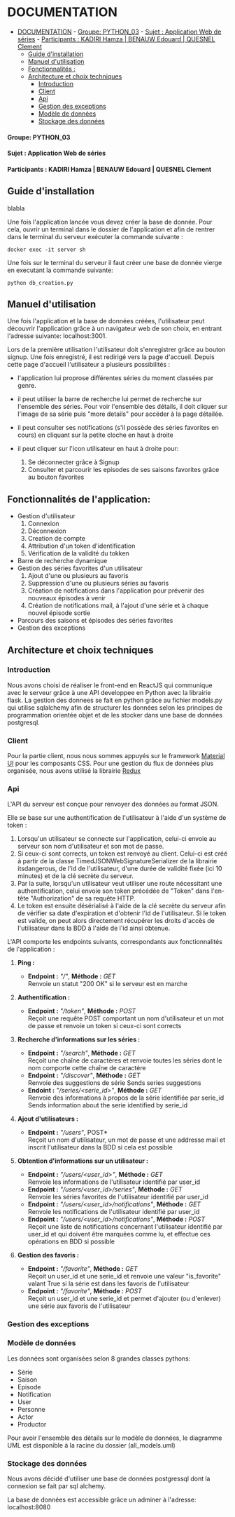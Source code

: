 # DOCUMENTATION

- [DOCUMENTATION](#documentation)
      - [Groupe: PYTHON_03](#groupe-python03)
      - [Sujet : Application Web de séries](#sujet--application-web-de-s%c3%a9ries)
      - [Participants : KADIRI Hamza | BENAUW Edouard | QUESNEL Clement](#participants--kadiri-hamza--benauw-edouard--quesnel-clement)
  - [Guide d'installation](#guide-dinstallation)
  - [Manuel d'utilisation](#manuel-dutilisation)
  - [Fonctionnalités :](#fonctionnalit%c3%a9s)
  - [Architecture et choix techniques](#architecture-et-choix-techniques)
    - [Introduction](#introduction)
    - [Client](#client)
    - [Api](#api)
    - [Gestion des exceptions](#gestion-des-exceptions)
    - [Modèle de données](#mod%c3%a8le-de-donn%c3%a9es)
    - [Stockage des données](#stockage-des-donn%c3%a9es)

#### Groupe: PYTHON_03

#### Sujet : Application Web de séries

#### Participants : KADIRI Hamza | BENAUW Edouard | QUESNEL Clement

## Guide d'installation

blabla

Une fois l'application lancée vous devez créer la base de donnée.
Pour cela, ouvrir un terminal dans le dossier de l'application et afin de rentrer dans le terminal du serveur exécuter la commande suivante :

`docker exec -it server sh`

Une fois sur le terminal du serveur il faut créer une base de donnée vierge en executant la commande suivante:

   `python db_creation.py`

## Manuel d'utilisation

Une fois l'application et la base de données créées, l'utilisateur peut découvrir l'application 
grâce à un navigateur web de son choix, en entrant l'adresse suivante:
localhost:3001.

Lors de la première utilisation l'utilisateur doit s'enregistrer grâce au bouton signup.
Une fois enregistré, il est redirigé vers la page d'accueil. Depuis cette page d'accueil l'utilisateur a 
plusieurs possibilités :
 - l'application lui proprose différentes séries du moment classées par genre.

 - il peut utiliser la barre de recherche lui permet de recherche sur l'ensemble des séries. Pour voir l'ensemble des détails,
il doit cliquer sur l'image de sa série puis "more details" pour accéder à la page détailée.

 - il peut consulter ses notifications (s'il possède des séries favorites en cours) en cliquant sur la petite cloche
 en haut à droite
 
 - il peut cliquer sur l'icon utilisateur en haut à droite pour:
   1. Se déconnecter grâce à Signup
   2. Consulter et parcourir les episodes de ses saisons favorites grâce au bouton favorites 


## Fonctionnalités de l'application:

- Gestion d'utilisateur
  1. Connexion
  2. Déconnexion
  3. Creation de compte
  4. Attribution d'un token d'identification
  5. Vérification de la validité du tokken
- Barre de recherche dynamique
- Gestion des séries favorites d'un utilisateur
  1. Ajout d'une ou plusieurs au favoris
  2. Suppression d'une ou plusieurs séries au favoris
  3. Création de notifications dans l'application pour prévenir des nouveaux épisodes à venir
  4. Création de notifications mail, à l'ajout d'une série et à chaque nouvel épisode sortie
- Parcours des saisons et épisodes des séries favorites
- Gestion des exceptions

## Architecture et choix techniques

### Introduction

Nous avons choisi de réaliser le front-end en ReactJS qui communique avec le serveur grâce à une API developpee en Python avec la librairie flask. La gestion des donnees se fait en python grâce au fichier models.py qui utilise sqlalchemy afin de structurer les données selon les principes de programmation orientée objet et de les stocker dans une base de données postgresql.

### Client

Pour la partie client, nous nous sommes appuyés sur le framework [Material UI](https://material-ui.com/) pour les composants CSS.
Pour une gestion du flux de données plus organisée, nous avons utilisé la librairie [Redux](https://redux.js.org/)

### Api 

L'API du serveur est conçue pour renvoyer des données au format JSON.

Elle se base sur une authentification de l'utilisateur à l'aide d'un système de token :

1. Lorsqu'un utilisateur se connecte sur l'application, celui-ci envoie au serveur son nom d'utilisateur et son mot de passe.
2. Si ceux-ci sont corrects, un token est renvoyé au client. Celui-ci est créé à partir de la classe TimedJSONWebSignatureSerializer de la librairie itsdangerous, de l'id de l'utilisateur, d'une durée de validité fixée (ici 10 minutes) et de la clé secrète du serveur.
3. Par la suite, lorsqu'un utilisateur veut utiliser une route nécessitant une authentification, celui envoie son token précédée de "Token" dans l'en-tête "Authorization" de sa requête HTTP. 
4. Le token est ensuite désérialisé à l'aide de la clé secrète du serveur afin de vérifier sa date d'expiration et d'obtenir l'id de l'utilisateur. 
Si le token est valide, on peut alors directement récupérer les droits d'accès de l'utilisateur dans la BDD à l'aide de l'id ainsi obtenue.

L'API comporte les endpoints suivants, correspondants aux fonctionnalités de l'application :

1. **Ping :**
    - **Endpoint :** *"/"*, **Méthode :** *GET*  
    Renvoie un statut "200 OK" si le serveur est en marche
   
2. **Authentification :**
    - **Endpoint :** *"/token"*, **Méthode :** *POST*   
    Reçoit une requête POST comportant un nom d'utilisateur et un mot de passe et renvoie un token si ceux-ci sont corrects
    
3. **Recherche d'informations sur les séries :**
    - **Endpoint :** *"/search"*, **Méthode :** *GET*  
    Reçoit une chaîne de caractères et renvoie toutes les séries dont le nom comporte cette chaîne de caractère
    - **Endpoint :** *"/discover"*, **Méthode :** *GET*  
    Renvoie des suggestions de série Sends series suggestions
    - **Endoint :** *"/series/<serie_id>"*, **Méthode :** *GET*  
    Renvoie des informations à propos de la série identifiée par serie_id Sends information about the serie identified by serie_id
    
4. **Ajout d'utilisateurs :**
    - **Endpoint :** *"/users"*, POST*  
    Reçoit un nom d'utilisateur, un mot de passe et une addresse mail et inscrit l'utilisateur dans la BDD si cela est possible
    
5. **Obtention d'informations sur un utilisateur :**
    - **Endpoint :** *"/users/<user_id>"*, **Méthode :** *GET*  
    Renvoie les informations de l'utilisateur identifié par user_id
    - **Endpoint :** *"/users/<user_id>/series"*, **Méthode :** *GET*  
    Renvoie les séries favorites de l'utilisateur identifié par user_id
    - **Endpoint :** *"/users/<user_id>/notifications"*, **Méthode :** *GET*  
    Renvoie les notifications de l'utilisateur identifié par user_id
    - **Endpoint :** *"/users/<user_id>/notifications"*, **Méthode :** *POST*  
    Reçoit une liste de notifications concernant l'utilisateur identifié par user_id et qui doivent être marquées comme lu, et effectue ces opérations en BDD si possible   
    
6. **Gestion des favoris :**
    - **Endpoint :** *"/favorite"*, **Méthode :** *GET*  
    Reçoit un user_id et une serie_id et renvoie une valeur "is_favorite" valant True si la série est dans les favoris de l'utilisateur
    - **Endpoint :** *"/favorite"*, **Méthode :** *POST*  
    Reçoit un user_id et une serie_id  et permet d'ajouter (ou d'enlever) une série aux favoris de l'utilisateur


### Gestion des exceptions

### Modèle de données

Les données sont organisées selon 8 grandes classes pythons:
 - Série
 - Saison
 - Episode
 - Notification
 - User
 - Personne
 - Actor
 - Productor

Pour avoir l'ensemble des détails sur le modèle de données, le diagramme UML est disponible
à la racine du dossier (all_models.uml)
 
### Stockage des données

Nous avons décidé d'utiliser une base de données postgressql dont la connexion se fait
par sql alchemy. 

La base de données est accessible grâce un adminer à l'adresse:
localhost:8080